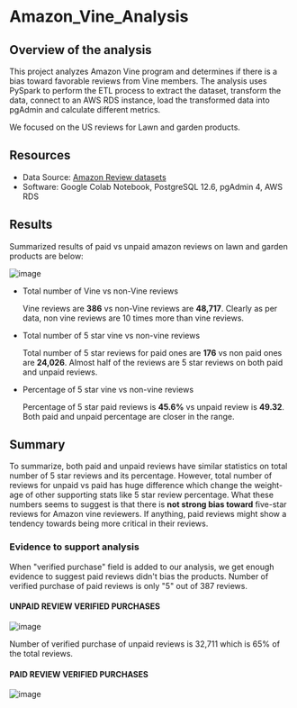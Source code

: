 # Amazon_Vine_Analysis

## Overview of the analysis 

This project analyzes Amazon Vine program and determines if there is a bias toward favorable reviews from Vine members.
The analysis uses PySpark to perform the ETL process to extract the dataset, transform the data, connect to an AWS RDS instance, load the transformed data into pgAdmin and calculate different metrics.

We focused on the US reviews for Lawn and garden products.

## Resources

- Data Source: [Amazon Review datasets](https://s3.amazonaws.com/amazon-reviews-pds/tsv/index.txt)
- Software: Google Colab Notebook, PostgreSQL 12.6, pgAdmin 4, AWS RDS

## Results 

Summarized results of paid vs unpaid amazon reviews on lawn and garden products are below: 


![image](https://user-images.githubusercontent.com/83181834/130373217-3f705005-a81d-4371-ad38-595e3a5aa6e6.png)


- Total number of Vine vs non-Vine reviews 
  
    Vine reviews are **386** vs non-Vine reviews are **48,717**. Clearly as per data, non vine reviews are 10 times more than vine reviews.
    
- Total number of 5 star vine vs non-vine reviews

    Total number of 5 star reviews for paid ones are **176** vs non paid ones are **24,026**. Almost half of the reviews are 5 star reviews on both paid and unpaid reviews. 
    
- Percentage of 5 star vine vs non-vine reviews

  Percentage of 5 star paid reviews is **45.6%** vs unpaid review is **49.32**. Both paid and unpaid percentage are closer in the range. 

## Summary 

To summarize, both paid and unpaid reviews have similar statistics on total number of 5 star reviews and its percentage. However, total number of reviews for unpaid vs paid has huge difference which change the weight-age of other supporting stats like 5 star review percentage. What these numbers seems to suggest is that there is **not strong bias toward** five-star reviews for Amazon vine reviewers. If anything, paid reviews might show a tendency towards being more critical in their reviews. 

### Evidence to support analysis

When "verified purchase" field is added to our analysis, we get enough evidence to suggest paid reviews didn't bias the products. Number of verified purchase of paid reviews is only "5" out of 387 reviews.

#### UNPAID REVIEW VERIFIED PURCHASES
![image](https://user-images.githubusercontent.com/83181834/130373151-28e3b6d6-6ab0-454a-9ed7-3d65e92b2e46.png)


Number of verified purchase of unpaid reviews is 32,711 which is 65% of the total reviews. 

#### PAID REVIEW VERIFIED PURCHASES
![image](https://user-images.githubusercontent.com/83181834/130373466-f8ef8e5c-3913-4088-a296-7fa8a9d3b36c.png)
